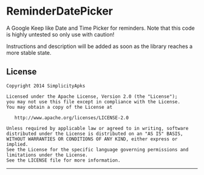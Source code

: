 ReminderDatePicker
=================

A Google Keep like Date and Time Picker for reminders. Note that this code is highly untested so only
use with caution!

Instructions and description will be added as soon as the library reaches a more stable state.

License
-------

    Copyright 2014 SimplicityApks

    Licensed under the Apache License, Version 2.0 (the "License");
    you may not use this file except in compliance with the License.
    You may obtain a copy of the License at

       http://www.apache.org/licenses/LICENSE-2.0

    Unless required by applicable law or agreed to in writing, software
    distributed under the License is distributed on an "AS IS" BASIS,
    WITHOUT WARRANTIES OR CONDITIONS OF ANY KIND, either express or implied.
    See the License for the specific language governing permissions and
    limitations under the License.
    See the LICENSE file for more information.
   
---